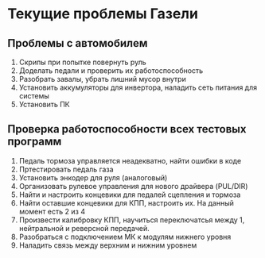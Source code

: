 # Текущие проблемы Газели
 
## Проблемы с автомобилем
1) Скрипы при попытке повернуть руль
2) Доделать педали и проверить их работоспособность    
3) Разобрать завалы, убрать лишний мусор внутри
4) Установить аккумуляторы для инвертора, наладить сеть питания для системы
5) Установить ПК

## Проверка работоспособности всех тестовых программ
1) Педаль тормоза управляется неадекватно, найти ошибки в коде
2) Пртестировать педаль газа
3) Установить энкодер для руля (аналоговый)
4) Организовать рулевое управления для нового драйвера (PUL/DIR)
5) Найти и настроить концевики для педалей сцепления и тормоза
6) Найти оставшие концевики для КПП, настроить их. На данный момент есть 2 из 4
7) Произвести калибровку КПП, научиться переключатсья между 1, нейтральной и реверсной передачей.
8) Разобраться с подключением МК к модулям нижнего уровня
9) Наладить связь между верхним и нижним уровнем


